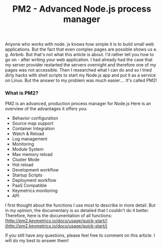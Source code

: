 ﻿---
title: "PM2 - Advanced Node.js process manager"
categories:
  - operations
tags:
  - operations
  - node.js
---
Anyone who works with node. js knows how simple it is to build small web applications. But the fact that even complex pages are possible shows us e. g. Airbnb. But that's not what this article is about.
I'd rather tell you how to go on - after writing your web application.
I had already had the case that my server provider restarted the servers overnight and therefore one of my pages was not accessible. Then I researched what I can do and so I tried dirty hacks with shell scripts to start my Node.js app and put it as a service on Linux. 
 But the answer to my problem was much easier.... It's called PM2!
 ### What is PM2?
 PM2 is an advanced, production process manager for Node.js
 Here is an overview of the advantages it offers you:
- Behavior configuration
- Source map support
- Container Integration
- Watch & Reload
- Log management
- Monitoring
- Module System
- Max memory reload
- Cluster Mode
- Hot reload
- Development workflow
- Startup Scripts
- Deployment workflow
- PaaS Compatible
- Keymetrics monitoring
- API

I first thought about the functions I use most to describe in more detail. But in my opinion, the documentary is so detailed that I couldn't do it better. Therefore, here is the documentation of all functions:
[http://pm2.keymetrics.io/docs/usage/quick-start/](http://pm2.keymetrics.io/docs/usage/quick-start/)

If you still have any questions, please feel free to comment on this article. I will do my best to answer them!
